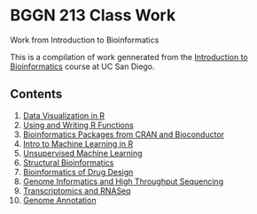 # BGGN 213 Class Work
Work from Introduction to Bioinformatics

This is a compilation of work gennerated from the [Introduction to Bioinformatics](https://bioboot.github.io/bggn213_W19/) course at UC San Diego.


## Contents
1. [Data Visualization in R](https://github.com/luw003/bggn213/blob/master/class05/class05.md)
2. [Using and Writing R Functions](https://github.com/luw003/bggn213/blob/master/class06/class06.md)
3. [Bioinformatics Packages from CRAN and Bioconductor](https://github.com/luw003/bggn213/blob/master/class07/class07.md)
4. [Intro to Machine Learning in R](https://github.com/luw003/bggn213/blob/master/class08/class08.md)
5. [Unsupervised Machine Learning](https://github.com/luw003/bggn213/blob/master/class09/class09.md)
6. [Structural Bioinformatics](https://github.com/luw003/bggn213/blob/master/class11/class11.md)
7. [Bioinformatics of Drug Design](https://github.com/luw003/bggn213/blob/master/class12/class12.md)
8. [Genome Informatics and High Throughput Sequencing](https://github.com/luw003/bggn213/blob/master/class13/class13.md)
9. [Transcriptomics and RNASeq](https://github.com/luw003/bggn213/blob/master/class14/class14.md)
10. [Genome Annotation](https://github.com/luw003/bggn213/blob/master/class15/class15.md)
